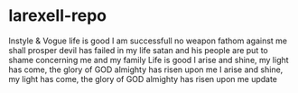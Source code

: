# larexell-repo
Instyle & Vogue
life is good 
I am successfull
no weapon fathom against me shall prosper
devil has failed in my life 
satan and his people are put to shame concerning me and my family
Life is good
I arise and shine, my light has come, the glory of GOD almighty has risen upon me
I arise and shine, my light has come, the glory of GOD almighty has risen upon me
update
